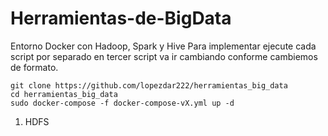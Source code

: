 # Herramientas-de-BigData
Entorno Docker con Hadoop, Spark y Hive
Para implementar ejecute cada script por separado en tercer script va ir cambiando conforme cambiemos de formato.

    git clone https://github.com/lopezdar222/herramientas_big_data
    cd herramientas_big_data
    sudo docker-compose -f docker-compose-vX.yml up -d

1) HDFS
